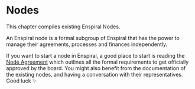 # Nodes

This chapter compiles existing Enspiral Nodes.

An Enspiral node is a formal subgroup of Enspiral that has the power to manage their agreements, processes and finances independently.

If you want to start a node in Enspiral, a good place to start is reading the [Node Agreement](/agreements/nodes) which outlines all the formal requirements to get officially approved by the board. You might also benefit from the documentation of the existing nodes, and having a conversation with their representatives. Good luck ✨

